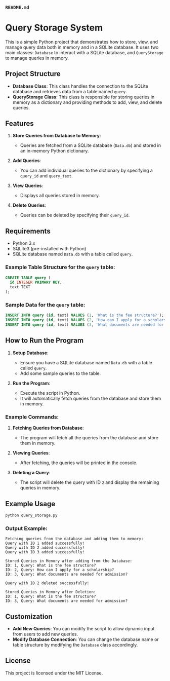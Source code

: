 ### `README.md`

# Query Storage System

This is a simple Python project that demonstrates how to store, view, and manage query data both in memory and in a SQLite database. It uses two main classes: `Database` to interact with a SQLite database, and `QueryStorage` to manage queries in memory.

## Project Structure

- **Database Class**: This class handles the connection to the SQLite database and retrieves data from a table named `query`.
- **QueryStorage Class**: This class is responsible for storing queries in memory as a dictionary and providing methods to add, view, and delete queries.

## Features

1. **Store Queries from Database to Memory**:
   - Queries are fetched from a SQLite database (`Data.db`) and stored in an in-memory Python dictionary.
   
2. **Add Queries**:
   - You can add individual queries to the dictionary by specifying a `query_id` and `query_text`.

3. **View Queries**:
   - Displays all queries stored in memory.

4. **Delete Queries**:
   - Queries can be deleted by specifying their `query_id`.

## Requirements

- Python 3.x
- SQLite3 (pre-installed with Python)
- SQLite database named `Data.db` with a table called `query`.

### Example Table Structure for the `query` table:

```sql
CREATE TABLE query (
  id INTEGER PRIMARY KEY,
  text TEXT
);
```

### Sample Data for the `query` table:

```sql
INSERT INTO query (id, text) VALUES (1, 'What is the fee structure?');
INSERT INTO query (id, text) VALUES (2, 'How can I apply for a scholarship?');
INSERT INTO query (id, text) VALUES (3, 'What documents are needed for admission?');
```

## How to Run the Program

1. **Setup Database**:
   - Ensure you have a SQLite database named `Data.db` with a table called `query`.
   - Add some sample queries to the table.

2. **Run the Program**:
   - Execute the script in Python.
   - It will automatically fetch queries from the database and store them in memory.

### Example Commands:

1. **Fetching Queries from Database**:
   - The program will fetch all the queries from the database and store them in memory.

2. **Viewing Queries**:
   - After fetching, the queries will be printed in the console.

3. **Deleting a Query**:
   - The script will delete the query with ID `2` and display the remaining queries in memory.

## Example Usage

```bash
python query_storage.py
```

### Output Example:

```plaintext
Fetching queries from the database and adding them to memory:
Query with ID 1 added successfully!
Query with ID 2 added successfully!
Query with ID 3 added successfully!

Stored Queries in Memory after adding from the Database:
ID: 1, Query: What is the fee structure?
ID: 2, Query: How can I apply for a scholarship?
ID: 3, Query: What documents are needed for admission?

Query with ID 2 deleted successfully!

Stored Queries in Memory after Deletion:
ID: 1, Query: What is the fee structure?
ID: 3, Query: What documents are needed for admission?
```

## Customization

- **Add New Queries**: You can modify the script to allow dynamic input from users to add new queries.
- **Modify Database Connection**: You can change the database name or table structure by modifying the `Database` class accordingly.

## License

This project is licensed under the MIT License.
